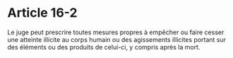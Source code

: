 # Article 16-2

<p>Le juge peut prescrire toutes mesures propres à empêcher ou faire cesser une atteinte illicite au corps humain ou des agissements illicites portant sur des éléments ou des produits de celui-ci, y compris après la mort.</p>